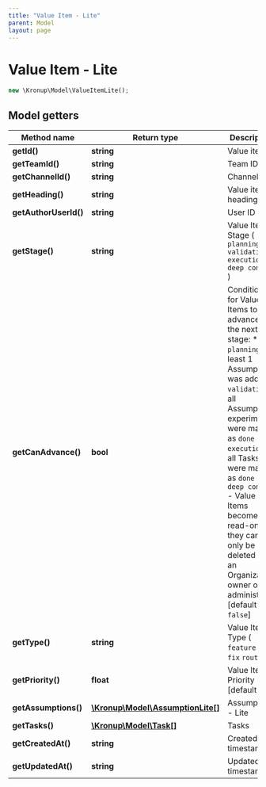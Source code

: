 ```yaml
---
title: "Value Item - Lite"
parent: Model
layout: page
---
```


# Value Item - Lite

```php
new \Kronup\Model\ValueItemLite();
```

## Model getters

Method name | Return type | Description
------------ | ------------- | -------------
**getId()** | **string** | Value item ID
**getTeamId()** | **string** | Team ID
**getChannelId()** | **string** | Channel ID
**getHeading()** | **string** | Value item heading
**getAuthorUserId()** | **string** | User ID
**getStage()** | **string** | Value Item Stage ( `planning` `validation` `execution` `deep context` )
**getCanAdvance()** | **bool** | Conditions for Value Items to advance to the next stage:    * `planning` - at least 1 Assumption was added   * `validation` - all Assumption experiments were marked as `done`   * `execution` - all Tasks were marked as `done`   * `deep context` - Value Items become read-only; they can only be deleted by an Organization owner or administrator   [default to `false`]
**getType()** | **string** | Value Item Type ( `feature` `bug fix` `routine` )
**getPriority()** | **float** | Value Item Priority   [default to `1`]
**getAssumptions()** | [**\Kronup\Model\AssumptionLite[]**](../AssumptionLite) | Assumptions - Lite
**getTasks()** | [**\Kronup\Model\Task[]**](../Task) | Tasks
**getCreatedAt()** | **string** | Created timestamp
**getUpdatedAt()** | **string** | Updated timestamp

